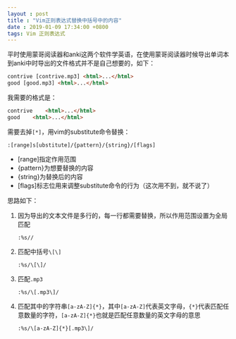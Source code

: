 ```yaml
---
layout : post
title : "Vim正则表达式替换中括号中的内容"
date : 2019-01-09 17:34:00 +0800
tags: Vim 正则表达式
---
```

平时使用蒙哥阅读器和anki这两个软件学英语，在使用蒙哥阅读器时候导出单词本到anki中时导出的文件格式并不是自己想要的，如下：

```html
contrive [contrive.mp3]	<html>...</html>
good [good.mp3]	<html>...</html>
```
我需要的格式是：
```html
contrive 	<html>...</html>
good 	<html>...</html>
```
需要去掉```[*]```，用vim的substitute命令替换：
```vim
:[range]s[ubstitute]/{pattern}/{string}/[flags]
```
* [range]指定作用范围
* {pattern}为想要替换的内容
* {string}为替换后的内容
* [flags]标志位用来调整substitute命令的行为（这次用不到，就不说了）

思路如下：
1.  因为导出的文本文件是多行的，每一行都需要替换，所以作用范围设置为全局匹配
	```vim
	:%s//
	```
2.  匹配中括号```\[\]```
	```vim
	:%s/\[\]/
	```
3.  匹配```.mp3```
	```vim
	:%s/\[.mp3\]/
	```
4.  匹配其中的字符串```[a-zA-Z]{*}```，其中```[a-zA-Z]```代表英文字母，```{*}```代表匹配任意数量的字符，```[a-zA-Z]{*}```也就是匹配任意数量的英文字母的意思
	```vim
	:%s/\[a-zA-Z]{*}[.mp3\]/
	```
